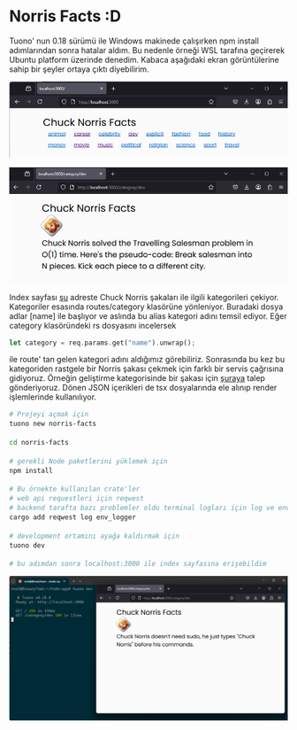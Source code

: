 # Norris Facts :D

Tuono' nun 0.18 sürümü ile Windows makinede çalışırken npm install adımlarından sonra hatalar aldım. Bu nedenle örneği WSL tarafına geçirerek Ubuntu platform üzerinde denedim. Kabaca aşağıdaki ekran görüntülerine sahip bir şeyler ortaya çıktı diyebilirim.

![Norris facts runtime 01](../../images/norris_runtime_01.png)

![Norris facts runtime 02](../../images/norris_runtime_02.png)

Index sayfası [şu](https://api.chucknorris.io/jokes/categories) adreste Chuck Norris şakaları ile ilgili kategorileri çekiyor. Kategoriler esasında routes/category klasörüne yönleniyor. Buradaki dosya adlar [name] ile başlıyor ve aslında bu alias kategori adını temsil ediyor. Eğer category klasöründeki rs dosyasını incelersek

```rust
let category = req.params.get("name").unwrap();
```

ile route' tan gelen kategori adını aldığımız görebiliriz. Sonrasında bu kez bu kategoriden rastgele bir Norris şakası çekmek için farklı bir servis çağrısına gidiyoruz. Örneğin geliştirme kategorisinde bir şakası için [şuraya](https://api.chucknorris.io/jokes/random?category=dev) talep gönderiyoruz. Dönen JSON içerikleri de tsx dosyalarında ele alınıp render işlemlerinde kullanılıyor.

```sh
# Projeyi açmak için
tuono new norris-facts

cd norris-facts

# gerekli Node paketlerini yüklemek için
npm install

# Bu örnekte kullanılan crate'ler
# web api requestleri için reqwest
# backend tarafta bazı problemler oldu terminal logları için log ve env_logger
cargo add reqwest log env_logger

# development ortamını ayağa kaldırmak için
tuono dev

# bu adımdan sonra localhost:3000 ile index sayfasına erişebildim
```

![Norris fact runtime 03](../../images/norris_runtime_03.png)
